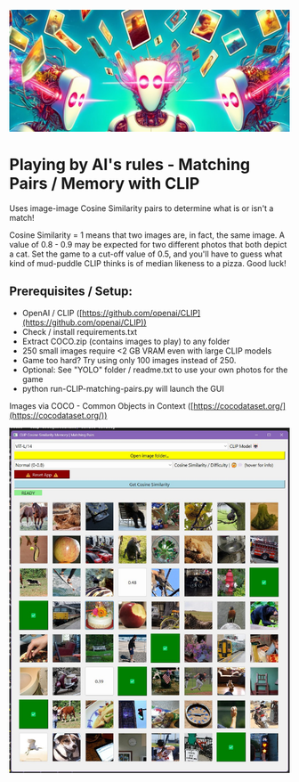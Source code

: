 ![Banner](https://github.com/zer0int/CLIP-XAI-GAME/blob/CLIP-vision/examples/clip-logo-xai.jpg?raw=true)

# Playing by AI's rules - Matching Pairs / Memory with CLIP

Uses image-image Cosine Similarity pairs to determine what is or isn't a match!

Cosine Similarity = 1 means that two images are, in fact, the same image.
A value of 0.8 - 0.9 may be expected for two different photos that both depict a cat.
Set the game to a cut-off value of 0.5, and you'll have to guess what kind of mud-puddle CLIP thinks is of median likeness to a pizza. Good luck!

## Prerequisites / Setup:

- OpenAI / CLIP ([https://github.com/openai/CLIP](https://github.com/openai/CLIP))
- Check / install requirements.txt
- Extract COCO.zip (contains images to play) to any folder
- 250 small images require <2 GB VRAM even with large CLIP models
- Game too hard? Try using only 100 images instead of 250.
- Optional: See "YOLO" folder / readme.txt to use your own photos for the game
- python run-CLIP-matching-pairs.py will launch the GUI

Images via COCO - Common Objects in Context ([https://cocodataset.org/](https://cocodataset.org/))

![Screenshot](https://github.com/zer0int/CLIP-XAI-GAME/blob/CLIP-vision/examples/screenshot.jpg?raw=true)
